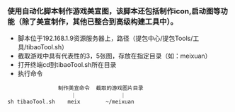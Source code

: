 ### 使用自动化脚本制作游戏美宣图，该脚本还包括制作icon,启动图等功能（除了美宣制作，其他已整合到高级构建工具中）。
- 脚本位于192.168.1.9资源服务器上，路径（提包中心/提包Tools/工具/tibaoTool.sh）
- 截取游戏中具有代表性的3，5张图，存放在指定目录（如：meixuan）
- 打开终端cd到tibaoTool.sh所在目录
- 执行命令 
```
                制作美宣命令  截取的游戏图片目录
                    ｜              ｜
sh tibaoTool.sh    meix        ~/meixuan
```